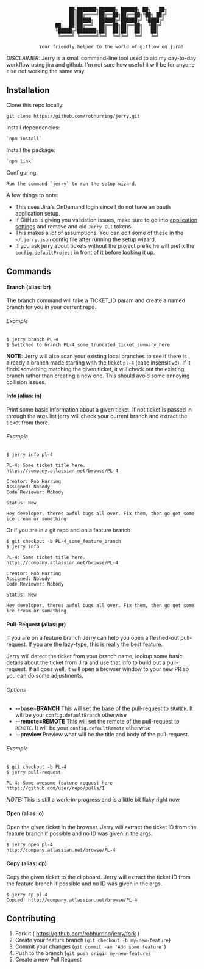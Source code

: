 ```
                       ██╗███████╗██████╗ ██████╗ ██╗   ██╗
                       ██║██╔════╝██╔══██╗██╔══██╗╚██╗ ██╔╝
                       ██║█████╗  ██████╔╝██████╔╝ ╚████╔╝
                  ██   ██║██╔══╝  ██╔══██╗██╔══██╗  ╚██╔╝
                  ╚█████╔╝███████╗██║  ██║██║  ██║   ██║
                   ╚════╝ ╚══════╝╚═╝  ╚═╝╚═╝  ╚═╝   ╚═╝

            Your friendly helper to the world of gitflow on jira!
```

*DISCLAIMER:* Jerry is a small command-line tool used to aid my day-to-day workflow using jira
and github. I'm not sure how useful it will be for anyone else not working the same way.

## Installation

Clone this repo locally:

    git clone https://github.com/robhurring/jerry.git

Install dependencies:

    `npm install`

Install the package:

    `npm link`

Configuring:

    Run the command `jerry` to run the setup wizard.

  A few things to note:

  * This uses Jira's OnDemand login since I do not have an oauth application setup.
  * If GitHub is giving you validation issues, make sure to go into [application settings](https://github.com/settings/applications) and remove and old `Jerry CLI` tokens.
  * This makes a _lot_ of assumptions. You can edit some of these in the `~/.jerry.json` config file after running the setup wizard.
  * If you ask jerry about tickets without the project prefix he will prefix the `config.defaultProject` in front of it before looking it up.

## Commands

#### Branch (alias: br)

The branch command will take a TICKET_ID param and create a named branch for you in your current repo.

###### Example

```
$ jerry branch PL-4
$ Switched to branch PL-4_some_truncated_ticket_summary_here
```

**NOTE:** Jerry will also scan your existing local branches to see if there is already a branch made starting with the ticket `pl-4` (case insensitive). If it finds something matching the given ticket, it will check out the existing branch rather than creating a new one. This should avoid some annoying collision issues.

#### Info (alias: in)

Print some basic information about a given ticket. If not ticket is passed in through the args list jerry will check your current branch and extract the ticket from there.

###### Example

```
$ jerry info pl-4

PL-4: Some ticket title here.
https://company.atlassian.net/browse/PL-4

Creator: Rob Hurring
Assigned: Nobody
Code Reviewer: Nobody

Status: New

Hey developer, theres awful bugs all over. Fix them, then go get some
ice cream or something
```

Or if you are in a git repo and on a feature branch

```
$ git checkout -b PL-4_some_feature_branch
$ jerry info

PL-4: Some ticket title here.
https://company.atlassian.net/browse/PL-4

Creator: Rob Hurring
Assigned: Nobody
Code Reviewer: Nobody

Status: New

Hey developer, theres awful bugs all over. Fix them, then go get some
ice cream or something
```

#### Pull-Request (alias: pr)

If you are on a feature branch Jerry can help you open a fleshed-out pull-request. If you are the lazy-type, this is really the best feature.

Jerry will detect the ticket from your branch name, lookup some basic details about the ticket from Jira and use that info to build out a pull-request. If all goes well, it will open a browser window to your new PR so you can do some adjustments.

###### Options

* **--base=BRANCH** This will set the base of the pull-request to `BRANCH`. It will be your `config.defaultBranch` otherwise
* **--remote=REMOTE** This will set the remote of the pull-request to `REMOTE`. It will be your `config.defaultRemote` otherwise
* **--preview** Preview what will be the title and body of the pull-request.

###### Example

```
$ git checkout -b PL-4
$ jerry pull-request

PL-4: Some awesome feature request here
https://github.com/user/repo/pulls/1
```

*NOTE:* This is still a work-in-progress and is a little bit flaky right now.

#### Open (alias: o)

Open the given ticket in the browser. Jerry will extract the ticket ID from the feature branch if possible and no ID was given in the args.

```
$ jerry open pl-4
http://company.atlassian.net/browse/PL-4
```

#### Copy (alias: cp)

Copy the given ticket to the clipboard. Jerry will extract the ticket ID from the feature branch if possible and no ID was given in the args.

```
$ jerry cp pl-4
Copied! http://company.atlassian.net/browse/PL-4
```

## Contributing

1. Fork it ( https://github.com/robhurring/jerry/fork )
2. Create your feature branch (`git checkout -b my-new-feature`)
3. Commit your changes (`git commit -am 'Add some feature'`)
4. Push to the branch (`git push origin my-new-feature`)
5. Create a new Pull Request

